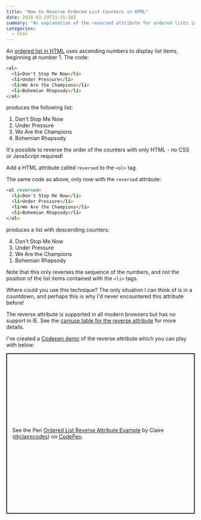 ```yaml
---
title: "How to Reverse Ordered List Counters in HTML"
date: 2020-03-29T23:15:30Z
summary: "An explanation of the reversed attribute for ordered lists in HTML."
categories:
  - html
---
```


An [ordered list in HTML](https://developer.mozilla.org/en-US/docs/Web/HTML/Element/ol) uses ascending numbers to display list items, beginning at number 1. The code:

```html
<ol>
  <li>Don't Stop Me Now</li>
  <li>Under Pressure</li>
  <li>We Are the Champions</li>
  <li>Bohemian Rhapsody</li>
</ol>
```

produces the following list:

<ol>
  <li>Don't Stop Me Now</li>
  <li>Under Pressure</li>
  <li>We Are the Champions</li>
  <li>Bohemian Rhapsody</li>
</ol>

It's possible to reverse the order of the counters with only HTML - no CSS or JavaScript required!

Add a HTML attribute called `reversed` to the `<ol>` tag.

The same code as above, only now with the `reversed` attribute:

```html
<ol reversed>
  <li>Don't Stop Me Now</li>
  <li>Under Pressure</li>
  <li>We Are the Champions</li>
  <li>Bohemian Rhapsody</li>
</ol>
```

produces a list with descending counters:

<ol reversed>
  <li>Don't Stop Me Now</li>
  <li>Under Pressure</li>
  <li>We Are the Champions</li>
  <li>Bohemian Rhapsody</li>
</ol>

Note that this only reverses the sequence of the numbers, and not the position of the list items contained with the `<li>` tags.

Where could you use this technique? The only situation I can think of is in a countdown, and perhaps this is why I'd never encountered this attribute before!

The reverse attribute is supported in all modern browsers but has no support in IE. See the [caniuse table for the reverse attribute](https://caniuse.com/#search=ordered%20list%20reverse) for more details.

I've created a [Codepen demo](https://codepen.io/clairecodes/pen/OJVaNGO) of the reverse attribute which you can play with below:

<p class="codepen" data-height="429" data-theme-id="dark" data-default-tab="html,result" data-user="clairecodes" data-slug-hash="OJVaNGO" style="height: 429px; box-sizing: border-box; display: flex; align-items: center; justify-content: center; border: 2px solid; margin: 1em 0; padding: 1em;" data-pen-title="Ordered List Reverse Attribute Example">
  <span>See the Pen <a href="https://codepen.io/clairecodes/pen/OJVaNGO">
  Ordered List Reverse Attribute Example</a> by Claire (<a href="https://codepen.io/clairecodes">@clairecodes</a>)
  on <a href="https://codepen.io">CodePen</a>.</span>
</p>
<script async src="https://static.codepen.io/assets/embed/ei.js"></script>
